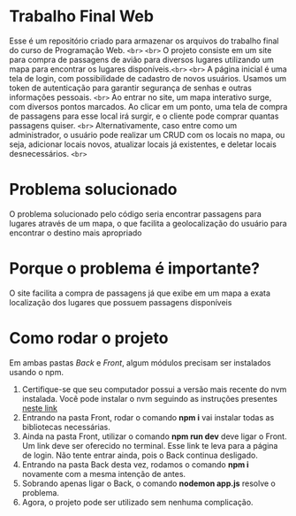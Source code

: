 # Trabalho Final Web

Esse é um repositório criado para armazenar os arquivos do trabalho final do curso de Programação Web.
`<br>`
`<br>`
O projeto consiste em um site para compra de passagens de avião para diversos lugares utilizando um mapa para encontrar os lugares disponíveis.`<br>` `<br>`
A página inicial é uma tela de login, com possibilidade de cadastro de novos usuários. Usamos um token de autenticação para garantir segurança de senhas e outras informações pessoais. `<br>`
Ao entrar no site, um mapa interativo surge, com diversos pontos marcados. Ao clicar em um ponto, uma tela de compra de passagens para esse local irá surgir, e o cliente pode comprar quantas passagens quiser. `<br>`
Alternativamente, caso entre como um administrador, o usuário pode realizar um CRUD com os locais no mapa, ou seja, adicionar locais novos, atualizar locais já existentes, e deletar locais desnecessários. `<br>`

# Problema solucionado

O problema solucionado pelo código seria encontrar passagens para lugares através de um mapa, o que facilita a geolocalização do usuário para encontrar o destino mais apropriado

# Porque o problema é importante?

O site facilita a compra de passagens já que exibe em um mapa a exata localização dos lugares que possuem passagens disponíveis

# Como rodar o projeto

Em ambas pastas *Back* e *Front*, algum módulos precisam ser instalados usando o npm.

<ol>
    <li> Certifique-se que seu computador possui a versão mais recente do nvm instalada. Você pode instalar o nvm seguindo as instruções presentes <a href="https://github.com/nvm-sh/nvm?tab=readme-ov-file#important-notes">neste link</a>
    <li> Entrando na pasta Front, rodar o comando <strong>npm i</strong> vai instalar todas as bibliotecas necessárias.
    <li> Ainda na pasta Front, utilizar o comando <strong>npm run dev</strong> deve ligar o Front. Um link deve ser oferecido no terminal. Esse link te leva para a página de login. Não tente entrar ainda, pois o Back continua desligado.
    <li> Entrando na pasta Back desta vez, rodamos o comando <strong>npm i</strong> novamente com a mesma intenção de antes.
    <li> Sobrando apenas ligar o Back, o comando <strong>nodemon app.js</strong> resolve o problema.
    <li> Agora, o projeto pode ser utilizado sem nenhuma complicação.
</ol>

